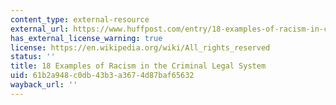 ```yaml
---
content_type: external-resource
external_url: https://www.huffpost.com/entry/18-examples-of-racism-in-criminal-legal-system_b_57f26bf0e4b095bd896a1476
has_external_license_warning: true
license: https://en.wikipedia.org/wiki/All_rights_reserved
status: ''
title: 18 Examples of Racism in the Criminal Legal System
uid: 61b2a948-c0db-43b3-a367-4d87baf65632
wayback_url: ''
---
```

